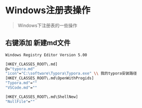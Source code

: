 # Windows注册表操作

> Windows下注册表的一些操作

## 右键添加 新建md文件

```bash
Windows Registry Editor Version 5.00

[HKEY_CLASSES_ROOT\.md]
@="typora.md"
"icon"="C:\software\Typora\Typora.exe" \\ 我的typora安装路径
[HKEY_CLASSES_ROOT\.md\OpenWithProgids]
"Typora.md"=""
"VSCode.md"=""

[HKEY_CLASSES_ROOT\.md\ShellNew]
"NullFile"=""
```

